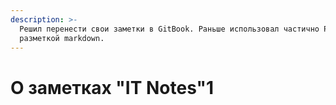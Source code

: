 ```yaml
---
description: >-
  Решил перенести свои заметки в GitBook. Раньше использовал частично Pelican с
  разметкой markdown.
---
```


# О заметках "IT Notes"1

